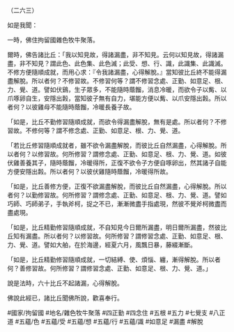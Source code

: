 （二六三）

如是我聞：

一時，佛住拘留國雜色牧牛聚落。

爾時，佛告諸比丘：「我以知見故，得諸漏盡，非不知見。云何以知見故，得諸漏盡，非不知見？謂此色、此色集、此色滅；此受、想、行、識，此識集、此識滅。不修方便隨順成就，而用心求：『令我諸漏盡，心得解脫。』當知彼比丘終不能得漏盡解脫。所以者何？不修習故。不修習何等？謂不修習念處、正勤、如意足、根、力、覺、道。譬如伏鷄，生子眾多，不能隨時蔭餾，消息冷暖，而欲令子以觜、以爪啄卵自生，安隱出㲉，當知彼子無有自力，堪能方便以觜、以爪安隱出㲉。所以者何？以彼雞母不能隨時蔭餾，冷暖長養子故。

「如是，比丘不勤修習隨順成就，而欲令得漏盡解脫，無有是處。所以者何？不修習故。不修何等？謂不修念處、正勤、如意足、根、力、覺、道。

「若比丘修習隨順成就者，雖不欲令漏盡解脫，而彼比丘自然漏盡，心得解脫。所以者何？以修習故。何所修習？謂修念處、正勤、如意足、根、力、覺、道。如彼伏雞善養其子，隨時蔭餾，冷暖得所，正復不欲令子方便自啄卵出，然其諸子自能方便安隱出㲉。所以者何？以彼伏雞隨時蔭餾，冷暖得所故。

「如是，比丘善修方便，正復不欲漏盡解脫，而彼比丘自然漏盡，心得解脫。所以者何？以勤修習故。何所修習？謂修念處、正勤、如意足、根、力、覺、道。譬如巧師、巧師弟子，手執斧柯，捉之不已，漸漸微盡手指處現，然彼不覺斧柯微盡而盡處現。

「如是，比丘精勤修習隨順成就，不自知見今日爾所漏盡，明日爾所漏盡，然彼比丘知有漏盡。所以者何？以修習故。何所修習？謂修習念處、正勤、如意足、根、力、覺、道。譬如大舶，在於海邊，經夏六月，風飄日暴，藤綴漸斷。

「如是，比丘精勤修習隨順成就，一切結縛、使、煩惱、纏，漸得解脫。所以者何？善修習故。何所修習？謂修習念處、正勤、如意足、根、力、覺、道。」

說是法時，六十比丘不起諸漏，心得解脫。

佛說此經已，諸比丘聞佛所說，歡喜奉行。

#國家/拘留國
#地名/雜色牧牛聚落
#四正勤
#四念住
#五根
#五力
#七覺支
#八正道
#五蘊/色
#五蘊/受
#五蘊/想
#五蘊/行
#五蘊/識
#如意足
#漏盡
#解脫
